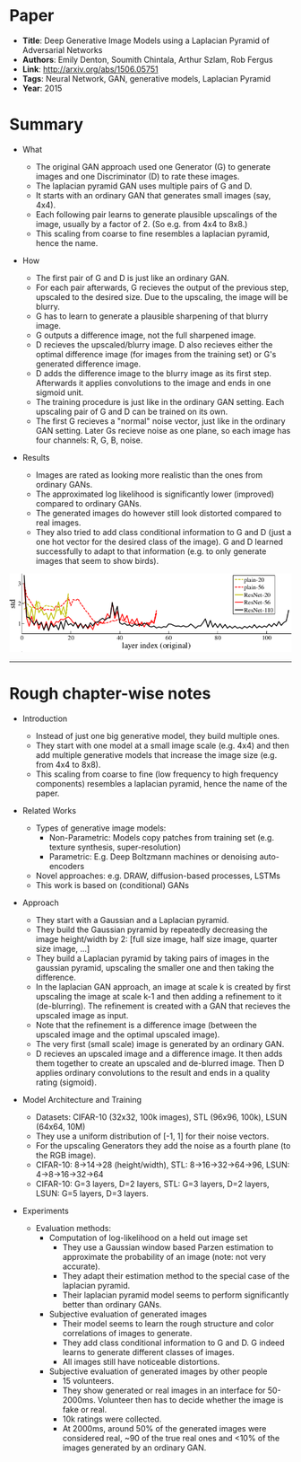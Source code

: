 # Paper

* **Title**: Deep Generative Image Models using a Laplacian Pyramid of Adversarial Networks
* **Authors**: Emily Denton, Soumith Chintala, Arthur Szlam, Rob Fergus
* **Link**: http://arxiv.org/abs/1506.05751
* **Tags**: Neural Network, GAN, generative models, Laplacian Pyramid
* **Year**: 2015

# Summary

* What
  * The original GAN approach used one Generator (G) to generate images and one Discriminator (D) to rate these images.
  * The laplacian pyramid GAN uses multiple pairs of G and D.
  * It starts with an ordinary GAN that generates small images (say, 4x4).
  * Each following pair learns to generate plausible upscalings of the image, usually by a factor of 2. (So e.g. from 4x4 to 8x8.)
  * This scaling from coarse to fine resembles a laplacian pyramid, hence the name.

* How
  * The first pair of G and D is just like an ordinary GAN.
  * For each pair afterwards, G recieves the output of the previous step, upscaled to the desired size. Due to the upscaling, the image will be blurry.
  * G has to learn to generate a plausible sharpening of that blurry image.
  * G outputs a difference image, not the full sharpened image.
  * D recieves the upscaled/blurry image. D also recieves either the optimal difference image (for images from the training set) or G's generated difference image.
  * D adds the difference image to the blurry image as its first step. Afterwards it applies convolutions to the image and ends in one sigmoid unit.
  * The training procedure is just like in the ordinary GAN setting. Each upscaling pair of G and D can be trained on its own.
  * The first G recieves a "normal" noise vector, just like in the ordinary GAN setting. Later Gs recieve noise as one plane, so each image has four channels: R, G, B, noise.

* Results
  * Images are rated as looking more realistic than the ones from ordinary GANs.
  * The approximated log likelihood is significantly lower (improved) compared to ordinary GANs.
  * The generated images do however still look distorted compared to real images.
  * They also tried to add class conditional information to G and D (just a one hot vector for the desired class of the image). G and D learned successfully to adapt to that information (e.g. to only generate images that seem to show birds).



![Activations](images/Deep_Residual_Learning_for_Image_Recognition__activations.png?raw=true "Activations")



-------------------------

# Rough chapter-wise notes

* Introduction
  * Instead of just one big generative model, they build multiple ones.
  * They start with one model at a small image scale (e.g. 4x4) and then add multiple generative models that increase the image size (e.g. from 4x4 to 8x8).
  * This scaling from coarse to fine (low frequency to high frequency components) resembles a laplacian pyramid, hence the name of the paper.

* Related Works
  * Types of generative image models:
    * Non-Parametric: Models copy patches from training set (e.g. texture synthesis, super-resolution)
    * Parametric: E.g. Deep Boltzmann machines or denoising auto-encoders
  * Novel approaches: e.g. DRAW, diffusion-based processes, LSTMs
  * This work is based on (conditional) GANs

* Approach
  * They start with a Gaussian and a Laplacian pyramid.
  * They build the Gaussian pyramid by repeatedly decreasing the image height/width by 2: [full size image, half size image, quarter size image, ...]
  * They build a Laplacian pyramid by taking pairs of images in the gaussian pyramid, upscaling the smaller one and then taking the difference.
  * In the laplacian GAN approach, an image at scale k is created by first upscaling the image at scale k-1 and then adding a refinement to it (de-blurring). The refinement is created with a GAN that recieves the upscaled image as input.
  * Note that the refinement is a difference image (between the upscaled image and the optimal upscaled image).
  * The very first (small scale) image is generated by an ordinary GAN.
  * D recieves an upscaled image and a difference image. It then adds them together to create an upscaled and de-blurred image. Then D applies ordinary convolutions to the result and ends in a quality rating (sigmoid).

* Model Architecture and Training
  * Datasets: CIFAR-10 (32x32, 100k images), STL (96x96, 100k), LSUN (64x64, 10M)
  * They use a uniform distribution of [-1, 1] for their noise vectors.
  * For the upscaling Generators they add the noise as a fourth plane (to the RGB image).
  * CIFAR-10: 8->14->28 (height/width), STL: 8->16->32->64->96, LSUN: 4->8->16->32->64
  * CIFAR-10: G=3 layers, D=2 layers, STL: G=3 layers, D=2 layers, LSUN: G=5 layers, D=3 layers.

* Experiments
  * Evaluation methods:
    * Computation of log-likelihood on a held out image set
      * They use a Gaussian window based Parzen estimation to approximate the probability of an image (note: not very accurate).
      * They adapt their estimation method to the special case of the laplacian pyramid.
      * Their laplacian pyramid model seems to perform significantly better than ordinary GANs.
    * Subjective evaluation of generated images
      * Their model seems to learn the rough structure and color correlations of images to generate.
      * They add class conditional information to G and D. G indeed learns to generate different classes of images.
      * All images still have noticeable distortions.
    * Subjective evaluation of generated images by other people
      * 15 volunteers.
      * They show generated or real images in an interface for 50-2000ms. Volunteer then has to decide whether the image is fake or real.
      * 10k ratings were collected.
      * At 2000ms, around 50% of the generated images were considered real, ~90 of the true real ones and <10% of the images generated by an ordinary GAN. 

